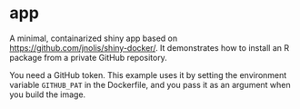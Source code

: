 # app

A minimal, containarized shiny app based on https://github.com/jnolis/shiny-docker/. It demonstrates how to install an R package from a private GitHub repository. 

You need a GitHub token. This example uses it by setting the environment variable `GITHUB_PAT` in the Dockerfile, and you pass it as an argument when you build the image.
